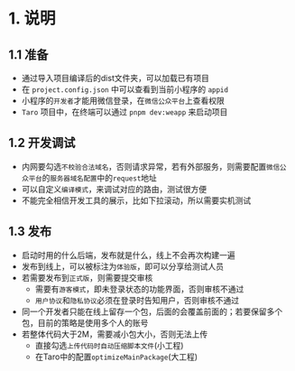 # 1. 说明
## 1.1 准备

- 通过导入项目编译后的dist文件夹，可以加载已有项目
- 在 `project.config.json` 中可以查看到当前小程序的 `appid`
- 小程序的`开发者`才能用微信登录，在`微信公众平台`上查看权限
- `Taro` 项目中，在终端可以通过 `pnpm dev:weapp` 来启动项目

## 1.2 开发调试
- 内网要勾选`不校验合法域名`，否则请求异常，若有外部服务，则需要配置`微信公众平台`的`服务器域名配置`中的`request`地址
- 可以自定义`编译模式`，来调试对应的路由，测试很方便
- 不能完全相信开发工具的展示，比如下拉滚动，所以需要实机测试

## 1.3 发布
- 启动时用的什么后端，发布就是什么，线上不会再次构建一遍
- 发布到线上，可以被标注为`体验版`，即可以分享给测试人员
- 若需要发布到`正式版`，则需要提交审核
  - 需要有`游客模式`，即未登录状态的功能界面，否则审核不通过
  - `用户协议`和`隐私协议`必须在登录时告知用户，否则审核不通过
- 同一个开发者只能在线上留存一个包，后面的会覆盖前面的；若要保留多个包，目前的策略是使用多个人的账号
- 若整体代码大于2M，需要减小包大小，否则无法上传
  - 直接勾选`上传代码时自动压缩脚本文件`(小工程)
  - 在Taro中的配置`optimizeMainPackage`(大工程)
